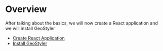# Overview

After talking about the basics, we will now create a React application and we will
install GeoStyler

- [Create React Application](./create-react-app)
- [Install GeoStyler](./install-geostyler)
